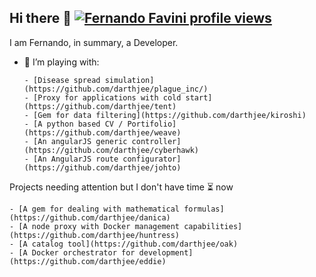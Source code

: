 ## Hi there 👋 [![Fernando Favini profile views](https://u8views.com/api/v1/github/profiles/3843066/views/day-week-month-total-count.svg)](https://u8views.com/github/darthjee)

I am Fernando, in summary, a Developer.

- 🔭 I’m playing with:
  ```
  - [Disease spread simulation](https://github.com/darthjee/plague_inc/)
  - [Proxy for applications with cold start](https://github.com/darthjee/tent)
  - [Gem for data filtering](https://github.com/darthjee/kiroshi)
  - [A python based CV / Portifolio](https://github.com/darthjee/weave)
  - [An angularJS generic controller](https://github.com/darthjee/cyberhawk)
  - [An AngularJS route configurator](https://github.com/darthjee/johto)
  ```

Projects needing attention but I don't have time ⏳ now
  ```
  - [A gem for dealing with mathematical formulas](https://github.com/darthjee/danica)
  - [A node proxy with Docker management capabilities](https://github.com/darthjee/huntress)
  - [A catalog tool](https://github.com/darthjee/oak)
  - [A Docker orchestrator for development](https://github.com/darthjee/eddie)
  ```
<!--
**darthjee/darthjee** is a ✨ _special_ ✨ repository because its `README.md` (this file) appears on your GitHub profile.

Here are some ideas to get you started:

- 🔭 I’m currently working on ...
- 🌱 I’m currently learning ...
- 👯 I’m looking to collaborate on ...
- 🤔 I’m looking for help with ...
- 💬 Ask me about ...
- 📫 How to reach me: ...
- 😄 Pronouns: ...
- ⚡ Fun fact: ...
-->
